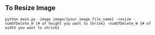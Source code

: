 ## To Resize Image 
```
python main.py -image image/{your_image_file_name} -resize -numOfDelete_H {# of height you want to shrink} -numOfDelete_W {# of width you want to shrink} 
```
